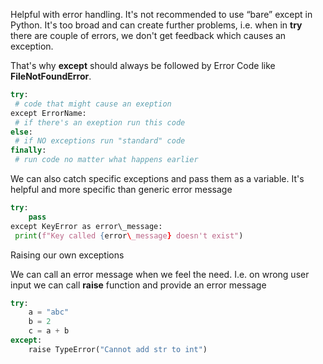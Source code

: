 


  
Helpful with error handling. It's not recommended to use “bare” except in Python. It's too broad and can create further problems, i.e. when in **try** there are couple of errors, we don't get feedback which causes an exception.  
  
That's why **except** should always be followed by Error Code like **FileNotFoundError**.  
  

```python
try:  
 # code that might cause an exeption  
except ErrorName:  
 # if there's an exeption run this code  
else:  
 # if NO exceptions run "standard" code  
finally:  
 # run code no matter what happens earlier
```
  
  
We can also catch specific exceptions and pass them as a variable. It's helpful and more specific than generic error message  
  

```python
try:  
	pass  
except KeyError as error\_message:  
 print(f"Key called {error\_message} doesn't exist")
```
  
  
Raising our own exceptions  
  
We can call an error message when we feel the need. I.e. on wrong user input we can call **raise** function and provide an error message  
  

```python
try:  
	a = "abc"  
	b = 2  
	c = a + b  
except:  
	raise TypeError("Cannot add str to int")
```
